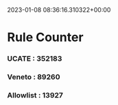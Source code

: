 2023-01-08 08:36:16.310322+00:00
# Rule Counter 
 ### UCATE : 352183

 ### Veneto : 89260

 ### Allowlist : 13927